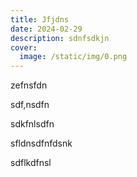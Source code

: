 ```yaml
---
title: Jfjdns
date: 2024-02-29
description: sdnfsdkjn
cover:
  image: /static/img/0.png
---
```

zefnsfdn

sdf,nsdfn

sdkfnlsdfn

sfldnsdfnfdsnk

sdflkdfnsl